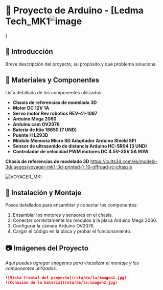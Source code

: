 # 🚀 Proyecto de Arduino - [Ledma Tech_MK1![image](https://github.com/user-attachments/assets/14019e8d-d2ca-4b27-aa16-6ea716af14d3)
]

## 📖 Introducción
Breve descripción del proyecto, su propósito y qué problema soluciona.

## 🔧 Materiales y Componentes
Lista detallada de los componentes utilizados:
- **Chasis de referencias de modelado 3D**
- **Motor DC 12V 1A**
- **Servo motor Rev robotics REV-41-1097**
- **Arduino Mega 2060**
- **Arduino cam OV2076**
- **Batería de litio 18650 (7 UND)**
- **Puente H L293D**
- **Módulo Memoria Micro SD Adaptador Arduino Shield SPI**
- **Sensor de ultrasonido de distancia Arduino HC-SR04 (3 UND)**
- **Controlador de velocidad PWM motores DC 4.5V-35V 5A 90W**


**Chasis de referencias de modelado 3D**
  https://cults3d.com/es/modelo-3d/juegos/voyager-mk1-3d-printed-1-10-offroad-rc-chassis

![VOYAGER_MK!](qGB76SKBURttNF6XqbtMo.png)


## 🔨 Instalación y Montaje
Pasos detallados para ensamblar y conectar los componentes:
1. Ensamblar los motores y sensores en el chasis.
2. Conectar correctamente los módulos a la placa Arduino Mega 2060.
3. Configurar la cámara Arduino OV2076.
4. Cargar el código en la placa y probar el funcionamiento.

## 📷 Imágenes del Proyecto
_Aquí puedes agregar imágenes para visualizar el montaje y los componentes utilizados._

```markdown
![Vista frontal del proyecto](ruta/de/la/imagen1.jpg)
![Conexión de la batería](ruta/de/la/imagen2.jpg)
